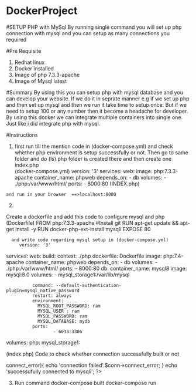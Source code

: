 # DockerProject 
#SETUP PHP with MySql
By running single command  you will set up php connection with mysql and you can setup as many connections you required



#Pre Requisite
1. Redhat linux
2. Docker installed
3. Image of php
        7.3.3-apache
4. Image of Mysql
        latest
       
#Summary
  By using this you can setup php with mysql database and you can develop your website. If we do it in seprate manner e.g if we set up php and then set up mysql and then we run it take time to setup once. But if we need to setup 100 or any number then it become a headache for 
developer. By using this docker we can integrate multiple containers into single one. Just like i did integrate php with mysql.



#Instructions
  1.  first run till the mention code in (docker-compose.yml) and check whether php environment is setup successfully or not. Then go to same folder and do (ls) php folder is created there and then create one index.php  
    (docker-compose.yml)
    version: '3'
        services:
               web:
                  image: php:7.3.3-apache
                  container_name: phpweb
                  depends_on:
                          - db
                  volumes:
                        - ./php:/var/www/html/
                  ports:
                         - 8000:80
 (INDEX.php)
 <?php
   echo 'Hello World'
   ?>
   
    and run in your browser  ==>localhost:8000
   2. 
   Create a dockerfile and add this code to configure mysql and php
      (Dockerfile)
      FROM php:7.3.3-apache
      #Install git
      RUN apt-get update && apt-get install -y 
      RUN docker-php-ext-install mysqli
      EXPOSE 80
      
      and write code regarding mysql setup in (docker-compose.yml)
         version: '3'
services:
       web:
          build:
             context: ./php
             dockerfile: Dockerfile
          image: php:7.4-apache
          container_name: phpweb
          depends_on:
                  - db
          volumes:
                - ./php:/var/www/html/
          ports:
                 - 8000:80
       db:
              container_name: mysql8
              image: mysql:8.0 
              volumes:
                  - mysql_storage1:/var/lib/mysql
 
              command: --default-authentication-plugin=mysql_native_password
              restart: always
              environment:
                MYSQL_ROOT_PASSWORD: ram
                MYSQL_USER : ram
                MYSQL_PASSWORD: ram
                MYSQL_DATABASE: mydb
              ports:
                      - 6033:3306 
volumes:
        php:
        mysql_storage1:

(index.php)
Code to check whether connection successfully built or not
<?php
  $host='db';
  $user= 'ram';
  $password= 'ram';
  $db= 'mydb';

  $conn=new mysqli($host, $user,$password, $db);
  if($conn ->connect_error){
	echo 'connection failed'.$conn->connect_error;
	}
  echo 'successufully connected to mysqli';
?>



3. Run command
            docker-compose built
            docker-compose run






















                         
                         
